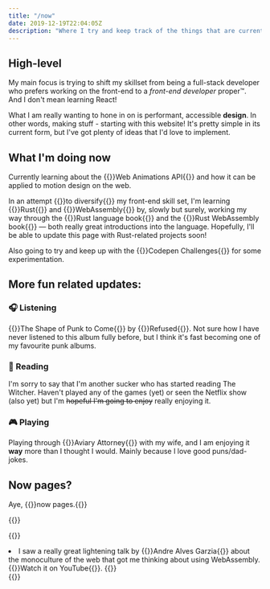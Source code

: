 ```yaml
---
title: "/now"
date: 2019-12-19T22:04:05Z
description: "Where I try and keep track of the things that are currently have my attention."
---
```


## High-level

My main focus is trying to shift my skillset from being a full-stack developer who prefers working on the front-end to a _front-end developer_ proper&trade;. And I don't mean learning React!

What I am really wanting to hone in on is performant, accessible **design**. In other words, making stuff - starting with this website! It's pretty simple in its current form, but I've got plenty of ideas that I'd love to implement.

## What I'm doing now

Currently learning about the {{<external-link href="https://developer.mozilla.org/en-US/docs/Web/API/Web_Animations_API">}}Web Animations API{{</external-link>}} and how it can be applied to motion design on the web.

In an attempt {{<footnote-link monoculture>}}to diversify{{</footnote-link>}} my front-end skill set, I'm learning {{<external-link href="https://www.rust-lang.org/">}}Rust{{</external-link>}} and {{<external-link href="https://webassembly.org/">}}WebAssembly{{</external-link>}} by, slowly but surely, working my way through the {{<external-link href="https://doc.rust-lang.org/stable/book/title-page.html">}}Rust language book{{</external-link>}} and the {{<external-link href="https://rustwasm.github.io/docs/book/">}}Rust WebAssembly book{{</external-link>}} &mdash; both really great introductions into the language. Hopefully, I'll be able to update this page with Rust-related projects soon!

Also going to try and keep up with the {{<external-link href="https://codepen.io/collection/AEWMxz">}}Codepen Challenges{{</external-link>}} for some experimentation.

## More fun related updates:

### 🎧 Listening

{{<external-link href="https://en.wikipedia.org/wiki/The_Shape_of_Punk_to_Come">}}The Shape of Punk to Come{{</external-link>}} by {{<external-link href="https://www.officialrefused.com/">}}Refused{{</external-link>}}. Not sure how I have never listened to this album fully before, but I think it's fast becoming one of my favourite punk albums.

### 📕 Reading

I'm sorry to say that I'm another sucker who has started reading The Witcher. Haven't played any of the games (yet) or seen the Netflix show (also yet) but I'm ~~hopeful I'm going to enjoy~~ really enjoying it.

### 🎮 Playing

Playing through {{<external-link href="http://www.aviaryattorney.com/">}}Aviary Attorney{{</external-link>}} with my wife, and I am enjoying it **way** more than I thought I would. Mainly because I love good puns/dad-jokes.

## Now pages?

Aye, {{<external-link href="https://nownownow.com/about">}}now pages.{{</external-link>}}

{{<signoff>}}

{{<blogfooter>}}
<li id="monoculture-footnote">
    I saw a really great lightening talk by {{<external-link href="https://andregarzia.com/">}}Andre Alves Garzia{{</external-link>}} about the monoculture of the web that got me thinking about using WebAssembly. {{<external-link href="https://youtu.be/gjlBcsSNEpU?t=1438">}}Watch it on YouTube{{</external-link>}}.
    {{<footnote-back monoculture-link >}}
</li>
{{</blogfooter>}}
